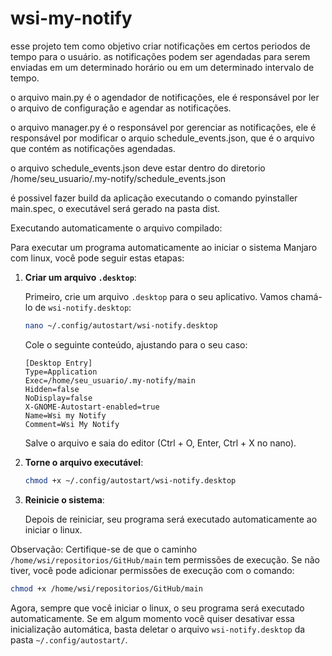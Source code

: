 # wsi-my-notify

esse projeto tem como objetivo criar notificações em certos periodos de tempo para o usuário.
as notificações podem ser agendadas para serem enviadas em um determinado horário ou em um determinado intervalo de tempo.

o arquivo main.py é o agendador de notificações, ele é responsável por ler o arquivo de configuração e agendar as notificações.

o arquivo manager.py é o responsável por gerenciar as notificações, ele é responsável por modificar o arquio schedule_events.json, que é o arquivo que contém as notificações agendadas.

o arquivo schedule_events.json deve estar dentro do diretorio /home/seu_usuario/.my-notify/schedule_events.json

é possivel fazer build da aplicação executando o comando pyinstaller main.spec, o executável será gerado na pasta dist.

Executando automaticamente o arquivo compilado:

Para executar um programa automaticamente ao iniciar o sistema Manjaro com linux, você pode seguir estas etapas:

1. **Criar um arquivo `.desktop`**:

   Primeiro, crie um arquivo `.desktop` para o seu aplicativo. Vamos chamá-lo de `wsi-notify.desktop`:

   ```bash
   nano ~/.config/autostart/wsi-notify.desktop
   ```

   Cole o seguinte conteúdo, ajustando para o seu caso:

   ```
   [Desktop Entry]
   Type=Application
   Exec=/home/seu_usuario/.my-notify/main
   Hidden=false
   NoDisplay=false
   X-GNOME-Autostart-enabled=true
   Name=Wsi my Notify
   Comment=Wsi My Notify
   ```

   Salve o arquivo e saia do editor (Ctrl + O, Enter, Ctrl + X no nano).

2. **Torne o arquivo executável**:

   ```bash
   chmod +x ~/.config/autostart/wsi-notify.desktop
   ```

3. **Reinicie o sistema**:

   Depois de reiniciar, seu programa será executado automaticamente ao iniciar o linux.

Observação: Certifique-se de que o caminho `/home/wsi/repositorios/GitHub/main` tem permissões de execução. Se não tiver, você pode adicionar permissões de execução com o comando:

```bash
chmod +x /home/wsi/repositorios/GitHub/main
```

Agora, sempre que você iniciar o linux, o seu programa será executado automaticamente. Se em algum momento você quiser desativar essa inicialização automática, basta deletar o arquivo `wsi-notify.desktop` da pasta `~/.config/autostart/`.